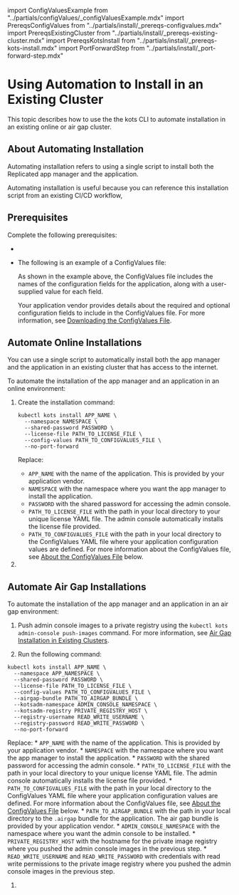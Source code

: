 import ConfigValuesExample from "../partials/configValues/_configValuesExample.mdx"
import PrereqsConfigValues from "../partials/install/_prereqs-configvalues.mdx"
import PrereqsExistingCluster from "../partials/install/_prereqs-existing-cluster.mdx"
import PrereqsKotsInstall from "../partials/install/_prereqs-kots-install.mdx"
import PortForwardStep from "../partials/install/_port-forward-step.mdx"

# Using Automation to Install in an Existing Cluster

This topic describes how to use the the kots CLI to automate installation in an existing online or air gap cluster.

## About Automating Installation

Automating installation refers to using a single script to install both the Replicated app manager and the application.

Automating installation is useful because you can reference this installation script from an existing CI/CD workflow, 

## Prerequisites

Complete the following prerequisites:

<PrereqsExistingCluster/>

* <PrereqsKotsInstall/>

* <PrereqsConfigValues/>

    The following is an example of a ConfigValues file:

    <ConfigValuesExample/>

    As shown in the example above, the ConfigValues file includes the names of the configuration fields for the application, along with a user-supplied value for each field.

    Your application vendor provides details about the required and optional configuration fields to include in the ConfigValues file. For more information, see [Downloading the ConfigValues File](/vendor/releases-configvalues).

## Automate Online Installations

You can use a single script to automatically install both the app manager and the application in an existing cluster that has access to the internet.

To automate the installation of the app manager and an application in an online environment:

1. Create the installation command:

    ```
    kubectl kots install APP_NAME \
      --namespace NAMESPACE \
      --shared-password PASSWORD \
      --license-file PATH_TO_LICENSE_FILE \
      --config-values PATH_TO_CONFIGVALUES_FILE \
      --no-port-forward
    ```
    Replace:
      * `APP_NAME` with the name of the application. This is provided by your application vendor.
      * `NAMESPACE` with the namespace where you want the app manager to install the application.
      * `PASSWORD` with the shared password for accessing the admin console.
      * `PATH_TO_LICENSE_FILE` with the path in your local directory to your unique license YAML file. The admin console automatically installs the license file provided.
      * `PATH_TO_CONFIGVALUES_FILE` with the path in your local directory to the ConfigValues YAML file where your application configuration values are defined. For more information about the ConfigValues file, see [About the ConfigValues File](#config-values) below.

1. <PortForwardStep/>


## Automate Air Gap Installations

To automate the installation of the app manager and an application in an air gap environment:

1. Push admin console images to a private registry using the  `kubectl kots admin-console push-images` command. For more information, see [Air Gap Installation in Existing Clusters](installing-existing-cluster-airgapped).

1. Run the following command:

  ```
  kubectl kots install APP_NAME \
    --namespace APP_NAMESPACE \
    --shared-password PASSWORD \
    --license-file PATH_TO_LICENSE_FILE \
    --config-values PATH_TO_CONFIGVALUES_FILE \
    --airgap-bundle PATH_TO_AIRGAP_BUNDLE \
    --kotsadm-namespace ADMIN_CONSOLE_NAMESPACE \
    --kotsadm-registry PRIVATE_REGISTRY_HOST \
    --registry-username READ_WRITE_USERNAME \
    --registry-password READ_WRITE_PASSWORD \
    --no-port-forward
  ```

  Replace:
    * `APP_NAME` with the name of the application. This is provided by your application vendor.
    * `NAMESPACE` with the namespace where you want the app manager to install the application.
    * `PASSWORD` with the shared password for accessing the admin console.
    * `PATH_TO_LICENSE_FILE` with the path in your local directory to your unique license YAML file. The admin console automatically installs the license file provided.
    * `PATH_TO_CONFIGVALUES_FILE` with the path in your local directory to the ConfigValues YAML file where your application configuration values are defined. For more information about the ConfigValues file, see [About the ConfigValues File](#config-values) below.
    * `PATH_TO_AIRGAP_BUNDLE` with the path in your local directory to the `.airgap` bundle for the application. The air gap bundle is provided by your application vendor.
    * `ADMIN_CONSOLE_NAMESPACE` with the namespace where you want the admin console to be installed.
    * `PRIVATE_REGISTRY_HOST` with the hostname for the private image registry where you pushed the admin console images in the previous step.
    * `READ_WRITE_USERNAME` and `READ_WRITE_PASSWORD` with credentials with read write permissions to the private image registry where you pushed the admin console images in the previous step.

1. <PortForwardStep/>    